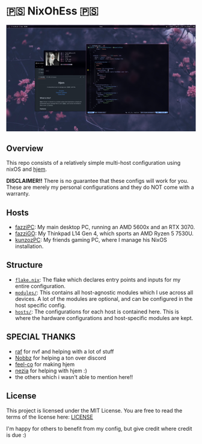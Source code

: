 # 🇵🇸 NixOhEss 🇵🇸

![NixOhEss Screenshot](showcase.jpg)

## Overview

This repo consists of a relatively simple multi-host configuration using nixOS
and [hjem](https://github.com/feel-co/hjem).

**DISCLAIMER!!** There is no guarantee that these configs will work for you.
These are merely my personal configurations and they do NOT come with a
warranty.

## Hosts

- [fazziPC](./hosts/fazziPC): My main desktop PC, running an AMD 5600x and an
  RTX 3070.
- [fazziGO](./hosts/fazziGO): My Thinkpad L14 Gen 4, which sports an AMD Ryzen 5
  7530U.
- [kunzozPC](./hosts/kunzozPC): My friends gaming PC, where I manage his NixOS
  installation.

## Structure

- [`flake.nix`](./flake.nix): The flake which declares entry points and inputs
  for my entire configuration.
- [`modules/`](./modules/): This contains all host-agnostic modules which I use
  across all devices. A lot of the modules are optional, and can be configured
  in the host specific config.
- [`hosts/`](./hosts/): The configurations for each host is contained here. This
  is where the hardware configurations and host-specific modules are kept.

## SPECIAL THANKS

- [raf](https://github.com/NotAShelf) for nvf and helping with a lot of stuff
- [Nobbz](https://github.com/NobbZ) for helping a ton over discord
- [feel-co](https://github.com/feel-co) for making hjem
- [nezia](https://github.com/nezia1) for helping with hjem :)
- the others which i wasn't able to mention here!!

## License

This project is licensed under the MIT License. You are free to read the terms
of the license here: [LICENSE](./LICENSE)

I'm happy for others to benefit from my config, but give credit where credit is
due :)
